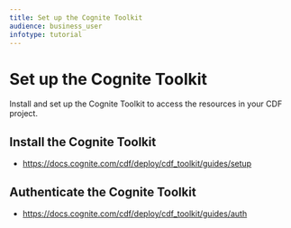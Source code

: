 ```yaml
---
title: Set up the Cognite Toolkit
audience: business_user
infotype: tutorial
---
```


# Set up the Cognite Toolkit

Install and set up the Cognite Toolkit to access the resources in your CDF project.

## Install the Cognite Toolkit

- https://docs.cognite.com/cdf/deploy/cdf_toolkit/guides/setup

## Authenticate the Cognite Toolkit

- https://docs.cognite.com/cdf/deploy/cdf_toolkit/guides/auth
